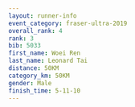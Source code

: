 ```yaml
---
layout: runner-info 
event_category: fraser-ultra-2019 
overall_rank: 4
rank: 3
bib: 5033
first_name: Woei Ren
last_name: Leonard Tai
distance: 50KM
category_km: 50KM
gender: Male
finish_time: 5-11-10
---
```

